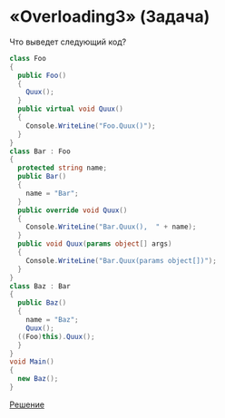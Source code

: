 # «Overloading3» (Задача)

Что выведет следующий код?

```cs
class Foo
{
  public Foo()
  {
    Quux();
  }
  public virtual void Quux()
  {
    Console.WriteLine("Foo.Quux()");
  }
}
class Bar : Foo
{
  protected string name;
  public Bar()
  {
    name = "Bar";
  }
  public override void Quux()
  {
    Console.WriteLine("Bar.Quux(),  " + name);
  }
  public void Quux(params object[] args)
  {
    Console.WriteLine("Bar.Quux(params object[])");
  }
}
class Baz : Bar
{
  public Baz()
  {
    name = "Baz";
    Quux();
  ((Foo)this).Quux();
  }
}
void Main()
{
  new Baz();
}
```

[Решение](./Overloading3-S.md)
